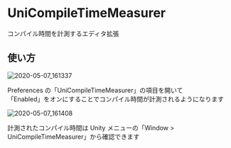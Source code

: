 # UniCompileTimeMeasurer

コンパイル時間を計測するエディタ拡張

## 使い方

![2020-05-07_161337](https://user-images.githubusercontent.com/61863367/81265320-db226e80-907d-11ea-9f30-c429fb8f0db1.png)

Preferences の「UniCompileTimeMeasurer」の項目を開いて  
「Enabled」をオンにすることでコンパイル時間が計測されるようになります  

![2020-05-07_161408](https://user-images.githubusercontent.com/61863367/81265325-dbbb0500-907d-11ea-9236-d15facc257a0.png)

計測されたコンパイル時間は Unity メニューの「Window > UniCompileTimeMeasurer」から確認できます  